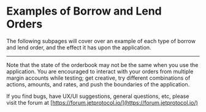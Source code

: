 # Examples of Borrow and Lend Orders

The following subpages will cover over an example of each type of borrow and lend order, and the effect it has upon the application.

****

Note that the state of the orderbook may not be the same when you use the application. You are encouraged to interact with your orders from multiple margin accounts while testing; get creative, try different combinations of actions, amounts, and rates, and push the boundaries of the application.



If you find bugs, have UX/UI suggestions, general questions, etc, please visit the forum at [https://forum.jetprotocol.io/](https://forum.jetprotocol.io/)



